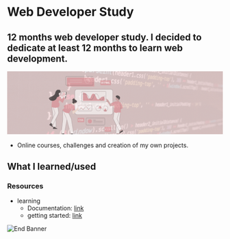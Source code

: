 # Web Developer Study
## 12 months web developer study. I decided to dedicate at least 12 months to learn web development.

![Begin Banner](/Documentation/top-1200x350.gif)

* Online courses, challenges and creation of my own projects.

## What I learned/used 
### Resources
* learning
    * Documentation: [link](https://docs.cypress.io/guides/overview/why-cypress)
    * getting started: [link](https://learn.cypress.io/testing-your-first-application/app-install-and-overview)

![End Banner](/Documentation/botton-1200x350.gif)